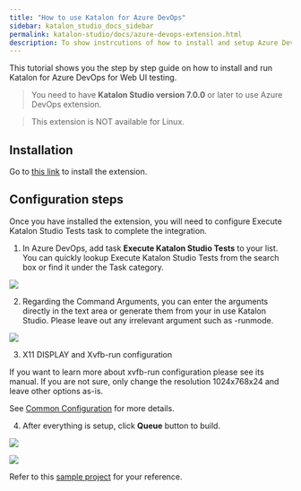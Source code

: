 ```yaml
---
title: "How to use Katalon for Azure DevOps"
sidebar: katalon_studio_docs_sidebar
permalink: katalon-studio/docs/azure-devops-extension.html 
description: To show instrcutions of how to install and setup Azure DevOps extension.
---
```

This tutorial shows you the step by step guide on how to install and run Katalon for Azure DevOps for Web UI testing.

> You need to have **Katalon Studio version 7.0.0** or later to use Azure DevOps extension.

> This extension is NOT available for Linux.

## Installation

Go to [this link](https://marketplace.visualstudio.com/items?itemName=katalon-llc.katalon&ssr=false#overview) to install the extension.


## Configuration steps

Once you have installed the extension, you will need to configure Execute Katalon Studio Tests task to complete the integration.

1. In Azure DevOps, add task **Execute Katalon Studio Tests** to your list. You can quickly lookup Execute Katalon Studio Tests from the search box or find it under the Task category.

![](https://github.com/katalon-studio/docs-images/raw/master/katalon-studio/docs/azure-devops-extension/1-search.png)


2. Regarding the Command Arguments, you can enter the arguments directly in the text area or generate them from your in use Katalon Studio. Please leave out any irrelevant argument such as -runmode.

![](https://github.com/katalon-studio/docs-images/raw/master/katalon-studio/docs/azure-devops-extension/2-command.png)


3. X11 DISPLAY and Xvfb-run configuration

If you want to learn more about xvfb-run configuration please see its manual. If you are not sure, only change the resolution 1024x768x24 and leave other options as-is.

See [Common Configuration](https://docs.katalon.com/katalon-studio/docs/common-configuration.html) for more details.

4. After everything is setup, click **Queue** button to build.

![](https://github.com/katalon-studio/docs-images/raw/master/katalon-studio/docs/azure-devops-extension/3-result.png)

![](https://github.com/katalon-studio/docs-images/raw/master/katalon-studio/docs/azure-devops-extension/4-result.png)


Refer to this [sample project](https://github.com/katalon-studio-samples/azure-devops-extension-samples) for your reference.